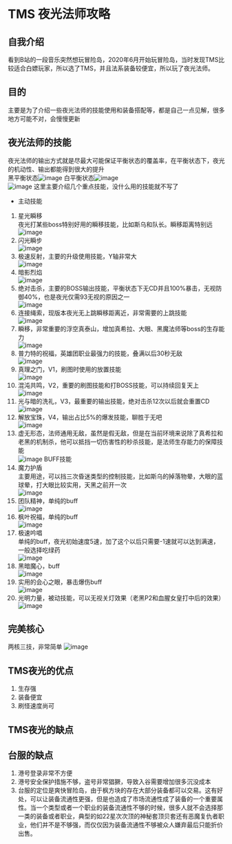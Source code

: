 # TMS 夜光法师攻略
## 自我介绍
看到B站的一段音乐突然想玩冒险岛，2020年6月开始玩冒险岛，当时发现TMS比较适合白嫖玩家，所以选了TMS，并且法系装备较便宜，所以玩了夜光法师。
## 目的
主要是为了介绍一些夜光法师的技能使用和装备搭配等，都是自己一点见解，很多地方可能不对，会慢慢更新
## 夜光法师的技能
夜光法师的输出方式就是尽最大可能保证平衡状态的覆盖率，在平衡状态下，夜光的机动性、输出都能得到很大的提升  
黑平衡状态![image](https://user-images.githubusercontent.com/6283866/156951125-97e04695-ee40-46f9-aff4-1fbaa2afc86b.png)
白平衡状态![image](https://user-images.githubusercontent.com/6283866/156951160-fb2d46d1-fccd-49a8-8002-e0f9c87d0ac1.png)  
![image](https://user-images.githubusercontent.com/6283866/156951182-5b255110-92b7-4b46-abe5-a2c71fcaef2b.png)
这里主要介绍几个重点技能，没什么用的技能就不写了  
* 主动技能
1. 星光瞬移  
夜光打某些boss特别好用的瞬移技能，比如斯乌和队长。瞬移距离特别远  
![image](https://user-images.githubusercontent.com/6283866/156515675-0685ffe0-7c59-4d6a-a323-cd762bdb21b7.png)
2. 闪光瞬步  
![image](https://user-images.githubusercontent.com/6283866/156515706-1de46419-0281-47e6-97a9-03be0a0c6512.png)
3. 极速反射，主要的升级使用技能，Y轴非常大  
![image](https://user-images.githubusercontent.com/6283866/156515770-53ba9bb9-8c49-4015-aced-11ac40120e31.png)
4. 暗影烈焰  
![image](https://user-images.githubusercontent.com/6283866/156515791-1b9d5343-ff73-48fd-80c3-4c68ab043a6c.png)
5. 绝对击杀，主要的BOSS输出技能，平衡状态下无CD并且100%暴击，无视防御40%，也是夜光仅需93无视的原因之一  
![image](https://user-images.githubusercontent.com/6283866/156515812-14b0a14a-17da-4aad-82e1-8e86f7ea4b32.png)
6. 连接绳索，现版本夜光无上跳瞬移距离近，非常需要的上跳技能  
![image](https://user-images.githubusercontent.com/6283866/156515850-8783a575-1cb1-406f-8c17-2183f56fbbbe.png)
7. 瞬移，非常重要的浮空真泰山，增加真希拉、大眼、黑魔法师等boss的生存能力  
![image](https://user-images.githubusercontent.com/6283866/156515926-769e1971-8cb5-4681-b616-abb923b9bb08.png)
8. 普力特的祝福，英雄团职业最强力的技能，叠满以后30秒无敌  
![image](https://user-images.githubusercontent.com/6283866/156515986-3d158407-bca6-44f4-b803-a0de9086691b.png)
9. 真理之门，V1，刷图时使用的放置技能  
![image](https://user-images.githubusercontent.com/6283866/156516064-f7bf03d3-8023-4323-8b25-c4c80239d648.png)
10. 混沌共鸣，V2，重要的刷图技能和打BOSS技能，可以持续回复天上  
![image](https://user-images.githubusercontent.com/6283866/156516091-e1a8ce0b-4633-4d6e-a2be-3639212ddfdb.png)
11. 光与暗的洗礼，V3，最重要的输出技能，绝对击杀12次以后就会重置CD  
![image](https://user-images.githubusercontent.com/6283866/156516136-1c6f5ed5-2e1d-4e36-9cf5-371910a181d3.png)
12. 解放宝珠，V4，输出占比5%的爆发技能，聊胜于无吧  
![image](https://user-images.githubusercontent.com/6283866/156516166-c0f9462b-cb2e-47aa-98ac-d2f8e6c18775.png)
13. 虚无形态，法师通用无敌，虽然是假无敌，但是在当前环境来说除了真希拉和老黑的机制杀，他可以抵挡一切伤害性的秒杀技能，是法师生存能力的保障技能  
![image](https://user-images.githubusercontent.com/6283866/156516212-ea7655bb-82e2-4842-bcb0-96d721030435.png)
BUFF技能
1. 魔力护盾  
主要用途，可以挡三次昏迷类型的控制技能，比如斯乌的掉落物晕，大眼的蓝球晕，打大眼比较实用，天黑之前开一次  
![image](https://user-images.githubusercontent.com/6283866/156516269-4bf0def1-b5bd-4efc-9cb0-a5e2a5b3f042.png)
2. 团队精神，单纯的buff  
![image](https://user-images.githubusercontent.com/6283866/156516412-30da1989-063c-44a1-bddc-ef6b40c6d3a6.png)
3. 枫叶祝福，单纯的buff  
![image](https://user-images.githubusercontent.com/6283866/156516467-7e7849ec-48d7-4569-ab12-75e40e49960e.png)
4. 极速吟唱  
单纯的buff，夜光初始速度5速，加了这个以后只需要-1速就可以达到满速，一般选择吃绿药  
![image](https://user-images.githubusercontent.com/6283866/156516536-a7310524-34da-4df3-a348-4a4df7dfca45.png)
5. 黑暗魔心，buff  
![image](https://user-images.githubusercontent.com/6283866/156516600-5ca080a8-4f53-4573-88fe-dfa8ef75de96.png)
6. 实用的会心之眼，暴击爆伤buff  
![image](https://user-images.githubusercontent.com/6283866/156515885-2f9c3e50-1670-4115-be73-0bb0c5d7e9a3.png)
7. 光明力量，被动技能，可以无视关灯效果（老黑P2和血腥女皇打中后的效果）  
![image](https://user-images.githubusercontent.com/6283866/156522062-104dcc76-c9b7-4725-87af-d63ad28ff467.png)

## 完美核心
两核三技，非常简单
![image](https://user-images.githubusercontent.com/6283866/156521446-b50ec0c3-93e7-4316-9e1b-a7bbd66c9294.png)
## TMS夜光的优点
1. 生存强
2. 装备便宜
3. 刷怪速度尚可
## TMS夜光的缺点
## 台服的缺点
1. 港号登录非常不方便
2. 港号安全保护措施不够，盗号非常猖獗，导致入谷需要增加很多沉没成本
3. 台服的定位是爽快冒险岛，由于枫方块的存在大部分装备都可以交易。这有好处，可以让装备流通性更强，但是也造成了市场流通性成了装备的一个重要属性。当一个类型或者一个职业的装备流通性不够的时候，很多人就不会选择那一类的装备或者职业，典型的如22星次次顶的神秘套顶贝套还有恶魔复仇者职业，他们并不是不够强，而仅仅因为装备流通性不够被众人嫌弃最后只能折价出售。
